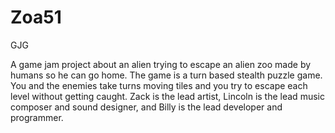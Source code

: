 # Zoa51
GJG

A game jam project about an alien trying to escape an alien zoo made by humans so he can go home.
The game is a turn based stealth puzzle game. You and the enemies take turns moving tiles and you try to escape each level without getting caught.
Zack is the lead artist, Lincoln is the lead music composer and sound designer, and Billy is the lead developer and programmer.
